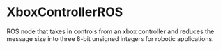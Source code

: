 # XboxControllerROS
ROS node that takes in controls from an xbox controller and reduces the message size into three 8-bit unsigned integers for robotic applications.
